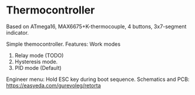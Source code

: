 # Thermocontroller
Based on ATmega16, MAX6675+K-thermocouple, 4 buttons, 3x7-segment indicator.

Simple themocontroller. Features:
Work modes  
  1. Relay mode (TODO)
  2. Hysteresis mode.
  3. PID mode   (Default)

Engineer menu: Hold ESC key during boot sequence.
Schematics and PCB: https://easyeda.com/gurevoleg/retorta
